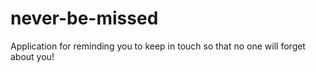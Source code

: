 # never-be-missed
Application for reminding you to keep in touch so that no one will forget about you!
